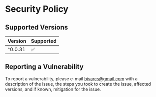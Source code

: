 # Security Policy

## Supported Versions

| Version | Supported          |
| ------- | ------------------ |
| ^0.0.31   | :white_check_mark: |

## Reporting a Vulnerability

To report a vulnerability, please e-mail bivarcs@gmail.com with a description of the issue, the steps you took to create the issue, affected versions, and if known, mitigation for the issue.
